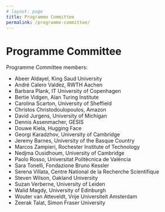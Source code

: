 ```yaml
---
# layout: page
title: Programme Committee
permalink: /programme-committee/
---
```


# Programme Committee

Programme Committee members:
* Abeer Aldayel, King Saud University
* André Calero Valdez, RWTH Aachen
* Barbara Plank, IT University of Copenhagen
* Bertie Vidgen, Alan Turing Institute
* Carolina Scarton, University of Sheffield
* Christos Christodoulopoulos, Amazon
* David Jurgens, University of Michigan
* Dennis Assenmacher, GESIS
* Douwe Kiela, Hugging Face
* Georgi Karadzhov, University of Cambridge
* Jeremy Barnes, University of the Basque Country
* Marcos Zampieri, Rochester Institute of Technology
* Nedjma Ousidhoum, University of Cambridge
* Paolo Rosso, Universitat Politècnica de València
* Sara Tonelli, Fondazione Bruno Kessler
* Serena Villata, Centre National de la Recherche Scientifique
* Steven Wilson, Oakland University
* Suzan Verberne, University of Leiden
* Walid Magdy, University of Edinburgh
* Wouter van Atteveldt, Vrije Universiteit Amsterdam
* Zeerak Talat, Simon Fraser University